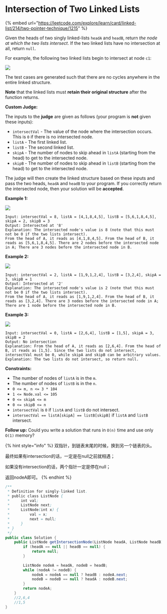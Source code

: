 # Intersection of Two Linked Lists

{% embed url="https://leetcode.com/explore/learn/card/linked-list/214/two-pointer-technique/1215" %}

Given the heads of two singly linked-lists `headA` and `headB`, return _the node at which the two lists intersect_. If the two linked lists have no intersection at all, return `null`.

For example, the following two linked lists begin to intersect at node `c1`:

![](https://assets.leetcode.com/uploads/2021/03/05/160\_statement.png)

The test cases are generated such that there are no cycles anywhere in the entire linked structure.

**Note** that the linked lists must **retain their original structure** after the function returns.

**Custom Judge:**

The inputs to the **judge** are given as follows (your program is **not** given these inputs):

* `intersectVal` - The value of the node where the intersection occurs. This is `0` if there is no intersected node.
* `listA` - The first linked list.
* `listB` - The second linked list.
* `skipA` - The number of nodes to skip ahead in `listA` (starting from the head) to get to the intersected node.
* `skipB` - The number of nodes to skip ahead in `listB` (starting from the head) to get to the intersected node.

The judge will then create the linked structure based on these inputs and pass the two heads, `headA` and `headB` to your program. If you correctly return the intersected node, then your solution will be **accepted**.

&#x20;

**Example 1:**

![](https://assets.leetcode.com/uploads/2021/03/05/160\_example\_1\_1.png)

```
Input: intersectVal = 8, listA = [4,1,8,4,5], listB = [5,6,1,8,4,5], skipA = 2, skipB = 3
Output: Intersected at '8'
Explanation: The intersected node's value is 8 (note that this must not be 0 if the two lists intersect).
From the head of A, it reads as [4,1,8,4,5]. From the head of B, it reads as [5,6,1,8,4,5]. There are 2 nodes before the intersected node in A; There are 3 nodes before the intersected node in B.
```

**Example 2:**

![](https://assets.leetcode.com/uploads/2021/03/05/160\_example\_2.png)

```
Input: intersectVal = 2, listA = [1,9,1,2,4], listB = [3,2,4], skipA = 3, skipB = 1
Output: Intersected at '2'
Explanation: The intersected node's value is 2 (note that this must not be 0 if the two lists intersect).
From the head of A, it reads as [1,9,1,2,4]. From the head of B, it reads as [3,2,4]. There are 3 nodes before the intersected node in A; There are 1 node before the intersected node in B.
```

**Example 3:**

![](https://assets.leetcode.com/uploads/2021/03/05/160\_example\_3.png)

```
Input: intersectVal = 0, listA = [2,6,4], listB = [1,5], skipA = 3, skipB = 2
Output: No intersection
Explanation: From the head of A, it reads as [2,6,4]. From the head of B, it reads as [1,5]. Since the two lists do not intersect, intersectVal must be 0, while skipA and skipB can be arbitrary values.
Explanation: The two lists do not intersect, so return null.
```

&#x20;

**Constraints:**

* The number of nodes of `listA` is in the `m`.
* The number of nodes of `listB` is in the `n`.
* `0 <= m, n <= 3 * 104`
* `1 <= Node.val <= 105`
* `0 <= skipA <= m`
* `0 <= skipB <= n`
* `intersectVal` is `0` if `listA` and `listB` do not intersect.
* `intersectVal == listA[skipA] == listB[skipB]` if `listA` and `listB` intersect.

&#x20;

**Follow up:** Could you write a solution that runs in `O(n)` time and use only `O(1)` memory?

{% hint style="info" %}
双指针，到链表末尾的时候，换到另一个链表的头。

最终如果有intersection的话，一定是在null之前就相遇；

如果没有intersection的话，两个指针一定是停在null；

返回nodeA即可。
{% endhint %}

```java
/**
 * Definition for singly-linked list.
 * public class ListNode {
 *     int val;
 *     ListNode next;
 *     ListNode(int x) {
 *         val = x;
 *         next = null;
 *     }
 * }
 */
public class Solution {
    public ListNode getIntersectionNode(ListNode headA, ListNode headB) {
        if (headA == null || headB == null) {
            return null;
        }
        
        ListNode nodeA = headA, nodeB = headB;
        while (nodeA != nodeB) {
            nodeA = nodeA == null ? headB : nodeA.next;
            nodeB = nodeB == null ? headA : nodeB.next;
        }
        return nodeA;
    }
    //2,6,4
    //1,5
}
```
